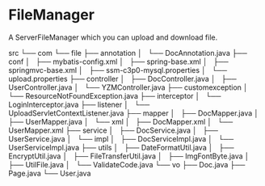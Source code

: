 # FileManager 

A ServerFileManager which you can upload and download file.

src
└── com
    └── file
        ├── annotation
        │   └── DocAnnotation.java
        ├── conf
        │   ├── mybatis-config.xml
        │   ├── spring-base.xml
        │   ├── springmvc-base.xml
        │   ├── ssm-c3p0-mysql.properties
        │   └── upload.properties
        ├── controller
        │   ├── DocController.java
        │   ├── UserController.java
        │   └── YZMController.java
        ├── customexception
        │   └── ResourceNotFoundException.java
        ├── interceptor
        │   └── LoginInterceptor.java
        ├── listener
        │   └── UploadServletContextListener.java
        ├── mapper
        │   ├── DocMapper.java
        │   ├── UserMapper.java
        │   └── xml
        │       ├── DocMapper.xml
        │       └── UserMapper.xml
        ├── service
        │   ├── DocService.java
        │   ├── UserService.java
        │   └── impl
        │       ├── DocServiceImpl.java
        │       └── UserServiceImpl.java
        ├── utils
        │   ├── DateFormatUtil.java
        │   ├── EncryptUtil.java
        │   ├── FileTransferUtil.java
        │   ├── ImgFontByte.java
        │   ├── UtilFile.java
        │   └── ValidateCode.java
        └── vo
            ├── Doc.java
            ├── Page.java
            └── User.java

